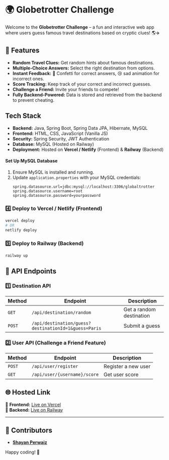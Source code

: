# 🌍 Globetrotter Challenge

Welcome to the **Globetrotter Challenge** – a fun and interactive web app where users guess famous travel destinations based on cryptic clues! 🌎✈️

## 🚀 Features
- **Random Travel Clues:** Get random hints about famous destinations.
- **Multiple-Choice Answers:** Select the right destination from options.
- **Instant Feedback:** 🎉 Confetti for correct answers, 😢 sad animation for incorrect ones.
- **Score Tracking:** Keep track of your correct and incorrect guesses.
- **Challenge a Friend:** Invite your friends to compete!
- **Fully Backend-Powered:** Data is stored and retrieved from the backend to prevent cheating.

##  Tech Stack
- **Backend:** Java, Spring Boot, Spring Data JPA, Hibernate, MySQL
- **Frontend:** HTML, CSS, JavaScript (Vanilla JS)
- **Security:** Spring Security, JWT Authentication
- **Database:** MySQL (Hosted on Railway)
- **Deployment:** Hosted on **Vercel / Netlify** (Frontend) & **Railway** (Backend)




#### **Set Up MySQL Database**
1. Ensure MySQL is installed and running.
2. Update `application.properties` with your MySQL credentials:
   ```properties
   spring.datasource.url=jdbc:mysql://localhost:3306/globaltrotter
   spring.datasource.username=root
   spring.datasource.password=yourpassword
   ```




### **4️⃣ Deploy to Vercel / Netlify (Frontend)**
```sh
vercel deploy
# OR
netlify deploy
```

### **5️⃣ Deploy to Railway (Backend)**
```sh
railway up
```

## 📜 API Endpoints
### **1️⃣ Destination API**
| Method | Endpoint | Description |
|--------|---------|-------------|
| `GET` | `/api/destination/random` | Get a random destination |
| `POST` | `/api/destination/guess?destinationId=1&guess=Paris` | Submit a guess |

### **2️⃣ User API (Challenge a Friend Feature)**
| Method | Endpoint | Description |
|--------|---------|-------------|
| `POST` | `/api/user/register` | Register a new user |
| `GET` | `/api/user/{username}/score` | Get user score |

## 🌐 Hosted Link
🔗 **Frontend:** [Live on Vercel](https://your-vercel-link.com)  
🔗 **Backend:** [Live on Railway](https://your-railway-backend-link.com)

---
## 👥 Contributors
- **[Shayan Perwaiz](https://github.com/Shayan-Perwaiz )**

Happy coding! 🎉

